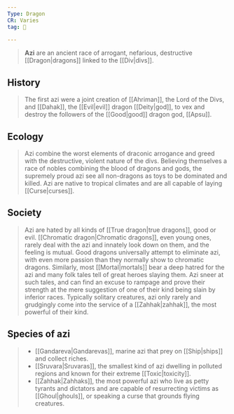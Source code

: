 ```yaml
---
Type: Dragon
CR: Varies
tag: 👹

---
```


> **Azi** are an ancient race of arrogant, nefarious, destructive [[Dragon|dragons]] linked to the [[Div|divs]].



## History

> The first azi were a joint creation of [[Ahriman]], the Lord of the Divs, and [[Dahak]], the [[Evil|evil]] dragon [[Deity|god]], to vex and destroy the followers of the [[Good|good]] dragon god, [[Apsu]].


## Ecology

> Azi combine the worst elements of draconic arrogance and greed with the destructive, violent nature of the divs. Believing themselves a race of nobles combining the blood of dragons and gods, the supremely proud azi see all non-dragons as toys to be dominated and killed. Azi are native to tropical climates and are all capable of laying [[Curse|curses]].


## Society

> Azi are hated by all kinds of [[True dragon|true dragons]], good or evil. [[Chromatic dragon|Chromatic dragons]], even young ones, rarely deal with the azi and innately look down on them, and the feeling is mutual. Good dragons universally attempt to eliminate azi, with even more passion than they normally show to chromatic dragons. Similarly, most [[Mortal|mortals]] bear a deep hatred for the azi and many folk tales tell of great heroes slaying them. Azi sneer at such tales, and can find an excuse to rampage and prove their strength at the mere suggestion of one of their kind being slain by inferior races.
> Typically solitary creatures, azi only rarely and grudgingly come into the service of a [[Zahhak|zahhak]], the most powerful of their kind.


## Species of azi

> - [[Gandareva|Gandarevas]], marine azi that prey on [[Ship|ships]] and collect riches.
> - [[Sruvara|Sruvaras]], the smallest kind of azi dwelling in polluted regions and known for their extreme [[Toxic|toxicity]].
> - [[Zahhak|Zahhaks]], the most powerful azi who live as petty tyrants and dictators and are capable of resurrecting victims as [[Ghoul|ghouls]], or speaking a curse that grounds flying creatures.







